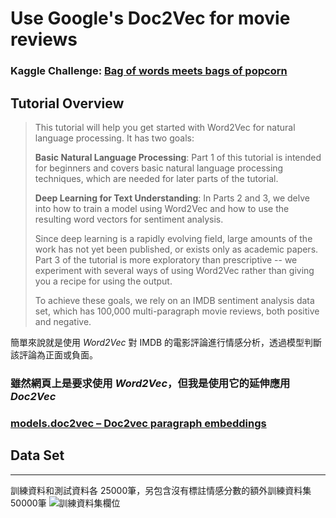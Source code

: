 # Use Google's Doc2Vec for movie reviews
### Kaggle Challenge: [Bag of words meets bags of popcorn](https://www.kaggle.com/c/word2vec-nlp-tutorial/overview)

## Tutorial Overview 
>  This tutorial will help you get started with Word2Vec for natural language processing. It has two goals:   
>  
> **Basic Natural Language Processing**: Part 1 of this tutorial is intended for beginners and covers basic natural language processing techniques, which are needed for later parts of the tutorial.  
>  
> **Deep Learning for Text Understanding**: In Parts 2 and 3, we delve into how to train a model using Word2Vec and how to use the resulting word vectors for sentiment analysis.  
>  
> Since deep learning is a rapidly evolving field, large amounts of the work has not yet been published, or exists only as academic papers. Part 3 of the tutorial is more exploratory than prescriptive -- we experiment with several ways of using Word2Vec rather than giving you a recipe for using the output.
>  
> To achieve these goals, we rely on an IMDB sentiment analysis data set, which has 100,000 multi-paragraph movie reviews, both positive and negative. 

簡單來說就是使用 _Word2Vec_ 對 IMDB 的電影評論進行情感分析，透過模型判斷該評論為正面或負面。
### 雖然網頁上是要求使用 **_Word2Vec_**，但我是使用它的延伸應用 **_Doc2Vec_**

### [models.doc2vec – Doc2vec paragraph embeddings](https://radimrehurek.com/gensim/models/doc2vec.html)

## Data Set
---
訓練資料和測試資料各 25000筆，另包含沒有標註情感分數的額外訓練資料集 50000筆
![訓練資料集欄位]()
